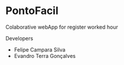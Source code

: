 # PontoFacil
Colaborative webApp for register worked hour

Developers
* Felipe Campara Silva
* Evandro Terra Gonçalves
